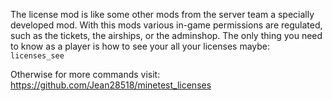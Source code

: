 The license mod is like some other mods from the server team a specially developed mod. With this mods various in-game permissions are regulated, such as the tickets, the airships, or the adminshop. The only thing you need to know as a player is how to see your all your licenses maybe: `licenses_see`

Otherwise for more commands visit: https://github.com/Jean28518/minetest_licenses
